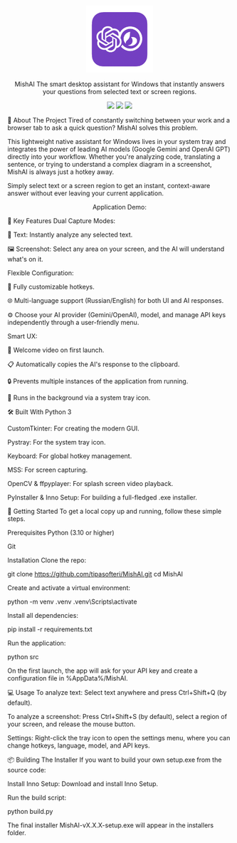 <div align="center">

<img src="src/assets/logo.png" alt="MishAI Logo" width="150" />

MishAI
The smart desktop assistant for Windows that instantly answers your questions from selected text or screen regions.

<p align="center">
<a href="https://github.com/tipasofteri/MishAI/releases"><img src="https://img.shields.io/github/v/release/tipasofteri/MishAI?style=for-the-badge" /></a>
<a href="#"><img src="https://img.shields.io/badge/python-3.10+-blue.svg?style=for-the-badge&logo=python" /></a>
<a href="#"><img src="https://img.shields.io/badge/license-MIT-green.svg?style=for-the-badge" /></a>
</p>

</div>

📖 About The Project
Tired of constantly switching between your work and a browser tab to ask a quick question? MishAI solves this problem.

This lightweight native assistant for Windows lives in your system tray and integrates the power of leading AI models (Google Gemini and OpenAI GPT) directly into your workflow. Whether you're analyzing code, translating a sentence, or trying to understand a complex diagram in a screenshot, MishAI is always just a hotkey away.

Simply select text or a screen region to get an instant, context-aware answer without ever leaving your current application.

<div align="center">

Application Demo:

</div>

🎯 Key Features
Dual Capture Modes:

📰 Text: Instantly analyze any selected text.

🖼️ Screenshot: Select any area on your screen, and the AI will understand what's on it.

Flexible Configuration:

🔧 Fully customizable hotkeys.

🌐 Multi-language support (Russian/English) for both UI and AI responses.

⚙️ Choose your AI provider (Gemini/OpenAI), model, and manage API keys independently through a user-friendly menu.

Smart UX:

🚀 Welcome video on first launch.

📋 Automatically copies the AI's response to the clipboard.

🔒 Prevents multiple instances of the application from running.

🌙 Runs in the background via a system tray icon.

🛠️ Built With
Python 3

CustomTkinter: For creating the modern GUI.

Pystray: For the system tray icon.

Keyboard: For global hotkey management.

MSS: For screen capturing.

OpenCV & ffpyplayer: For splash screen video playback.

PyInstaller & Inno Setup: For building a full-fledged .exe installer.

🚀 Getting Started
To get a local copy up and running, follow these simple steps.

Prerequisites
Python (3.10 or higher)

Git

Installation
Clone the repo:

git clone https://github.com/tipasofteri/MishAI.git
cd MishAI

Create and activate a virtual environment:

python -m venv .venv
.venv\Scripts\activate

Install all dependencies:

pip install -r requirements.txt

Run the application:

python src

On the first launch, the app will ask for your API key and create a configuration file in %AppData%/MishAI.

💻 Usage
To analyze text: Select text anywhere and press Ctrl+Shift+Q (by default).

To analyze a screenshot: Press Ctrl+Shift+S (by default), select a region of your screen, and release the mouse button.

Settings: Right-click the tray icon to open the settings menu, where you can change hotkeys, language, model, and API keys.

📦 Building The Installer
If you want to build your own setup.exe from the source code:

Install Inno Setup: Download and install Inno Setup.

Run the build script:

python build.py

The final installer MishAI-vX.X.X-setup.exe will appear in the installers folder.
